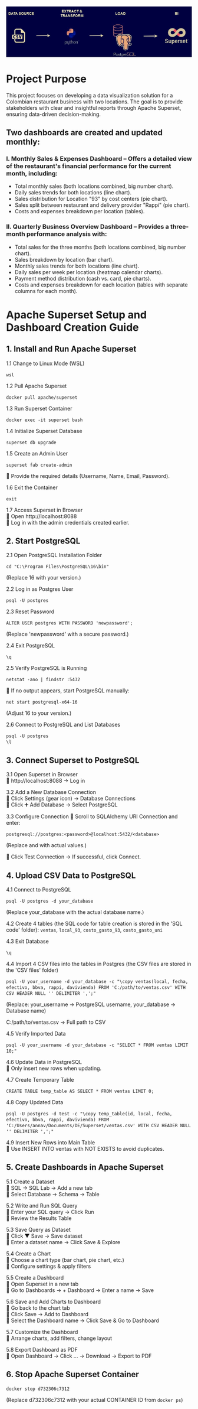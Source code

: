 ![Restaurant Business Analytics with Apache Superset](scheme.jpg)
# Project Purpose
This project focuses on developing a data visualization solution for a Colombian restaurant business with two locations. The goal is to provide stakeholders with clear and insightful reports through Apache Superset, ensuring data-driven decision-making.

##  Two dashboards are created and updated monthly:

### I. Monthly Sales & Expenses Dashboard – Offers a detailed view of the restaurant's financial performance for the current month, including:

- Total monthly sales (both locations combined, big number chart).
- Daily sales trends for both locations (line chart).
- Sales distribution for Location "93" by cost centers (pie chart).
- Sales split between restaurant and delivery provider "Rappi" (pie chart).
- Costs and expenses breakdown per location (tables).

### II. Quarterly Business Overview Dashboard – Provides a three-month performance analysis with:

- Total sales for the three months (both locations combined, big number chart).
- Sales breakdown by location (bar chart).
- Monthly sales trends for both locations (line chart).
- Daily sales per week per location (heatmap calendar charts).
- Payment method distribution (cash vs. card, pie charts).
- Costs and expenses breakdown for each location (tables with separate columns for each month).



# Apache Superset Setup and Dashboard Creation Guide
## 1. Install and Run Apache Superset
1.1 Change to Linux Mode (WSL)
```
wsl
```
1.2 Pull Apache Superset
```
docker pull apache/superset
```
1.3 Run Superset Container
```
docker exec -it superset bash
```
1.4 Initialize Superset Database
```
superset db upgrade
```
1.5 Create an Admin User
```
superset fab create-admin
```
🔹 Provide the required details (Username, Name, Email, Password).

1.6 Exit the Container
```
exit
```
1.7 Access Superset in Browser <br>
🔹 Open http://localhost:8088 <br>
🔹 Log in with the admin credentials created earlier.

## 2. Start PostgreSQL
2.1 Open PostgreSQL Installation Folder
```
cd "C:\Program Files\PostgreSQL\16\bin"
```
(Replace 16 with your version.)

2.2 Log in as Postgres User
```
psql -U postgres
```
2.3 Reset Password
```
ALTER USER postgres WITH PASSWORD 'newpassword';
```
(Replace 'newpassword' with a secure password.)

2.4 Exit PostgreSQL
```
\q
```
2.5 Verify PostgreSQL is Running
```
netstat -ano | findstr :5432
```
🔹 If no output appears, start PostgreSQL manually:

```
net start postgresql-x64-16
```
(Adjust 16 to your version.)

2.6 Connect to PostgreSQL and List Databases
```
psql -U postgres
\l
```
## 3. Connect Superset to PostgreSQL
3.1 Open Superset in Browser <br>
🔹 http://localhost:8088 → Log in

3.2 Add a New Database Connection <br>
🔹 Click Settings (gear icon) → Database Connections <br>
🔹 Click ➕ Add Database → Select PostgreSQL

3.3 Configure Connection
🔹 Scroll to SQLAlchemy URI Connection and enter:
```
postgresql://postgres:<password>@localhost:5432/<database>
```
(Replace <password> and <database> with actual values.) <br>

🔹 Click Test Connection → If successful, click Connect.

## 4. Upload CSV Data to PostgreSQL
4.1 Connect to PostgreSQL
```
psql -U postgres -d your_database
```
(Replace your_database with the actual database name.)

4.2 Create 4 tables (the SQL code for table creation is stored in the 'SQL code' folder): `ventas`, `local_93`, `costo_gasto_93`, `costo_gasto_uni`

4.3 Exit Database
```
\q
```
4.4 Import 4 CSV files into the tables in Postgres (the CSV files are stored in the 'CSV files' folder)
```
psql -U your_username -d your_database -c "\copy ventas(local, fecha, efectivo, bbva, rappi, davivienda) FROM 'C:/path/to/ventas.csv' WITH CSV HEADER NULL '' DELIMITER ',';"
```
(Replace: your_username → PostgreSQL username, your_database → Database name)

C:/path/to/ventas.csv → Full path to CSV

4.5 Verify Imported Data
```
psql -U your_username -d your_database -c "SELECT * FROM ventas LIMIT 10;"
```
4.6 Update Data in PostgreSQL <br>
🔹 Only insert new rows when updating.

4.7 Create Temporary Table
```
CREATE TABLE temp_table AS SELECT * FROM ventas LIMIT 0;
```
4.8 Copy Updated Data
```
psql -U postgres -d test -c "\copy temp_table(id, local, fecha, efectivo, bbva, rappi, davivienda) FROM 'C:/Users/annav/Documents/DE/Superset/ventas.csv' WITH CSV HEADER NULL '' DELIMITER ',';"
```
4.9 Insert New Rows into Main Table <br>
🔹 Use INSERT INTO ventas with NOT EXISTS to avoid duplicates.

## 5. Create Dashboards in Apache Superset
5.1 Create a Dataset <br>
🔹 SQL → SQL Lab → Add a new tab <br>
🔹 Select Database → Schema → Table

5.2 Write and Run SQL Query <br>
🔹 Enter your SQL query → Click Run <br>
🔹 Review the Results Table

5.3 Save Query as Dataset <br>
🔹 Click ▼ Save → Save dataset <br>
🔹 Enter a dataset name → Click Save & Explore

5.4 Create a Chart <br>
🔹 Choose a chart type (bar chart, pie chart, etc.) <br>
🔹 Configure settings & apply filters

5.5 Create a Dashboard <br>
🔹 Open Superset in a new tab <br>
🔹 Go to Dashboards → + Dashboard → Enter a name → Save

5.6 Save and Add Charts to Dashboard <br>
🔹 Go back to the chart tab <br>
🔹 Click Save → Add to Dashboard <br>
🔹 Select the Dashboard name → Click Save & Go to Dashboard

5.7 Customize the Dashboard <br>
🔹 Arrange charts, add filters, change layout

5.8 Export Dashboard as PDF <br>
🔹 Open Dashboard → Click ... → Download → Export to PDF

## 6. Stop Apache Superset Container
```
docker stop d732306c7312
```
(Replace d732306c7312 with your actual CONTAINER ID from `docker ps`)
